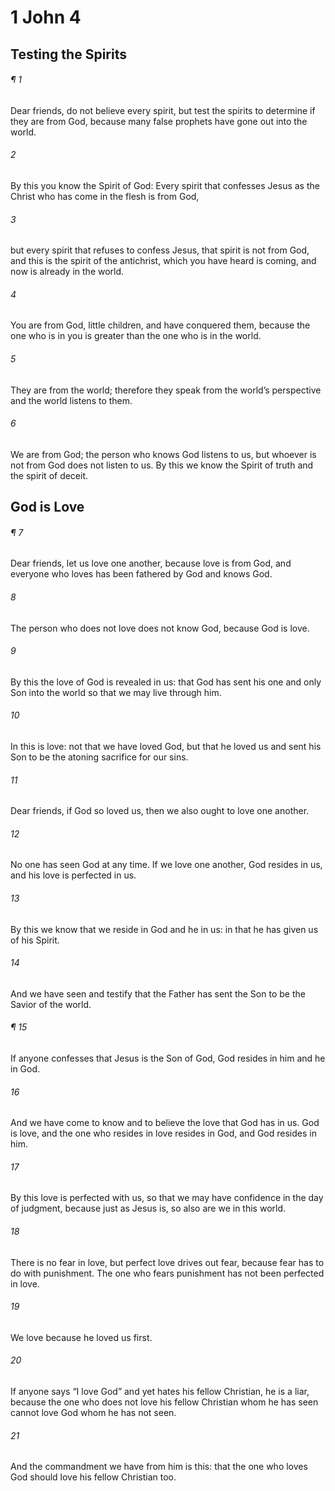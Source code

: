 # 1 John 4
## Testing the Spirits
###### ¶ 1
Dear friends, do not believe every spirit, but test the spirits to determine if they are from God, because many false prophets have gone out into the world.
###### 2
By this you know the Spirit of God: Every spirit that confesses Jesus as the Christ who has come in the flesh is from God,
###### 3
but every spirit that refuses to confess Jesus, that spirit is not from God, and this is the spirit of the antichrist, which you have heard is coming, and now is already in the world.
###### 4
You are from God, little children, and have conquered them, because the one who is in you is greater than the one who is in the world.
###### 5
They are from the world; therefore they speak from the world’s perspective and the world listens to them.
###### 6
We are from God; the person who knows God listens to us, but whoever is not from God does not listen to us. By this we know the Spirit of truth and the spirit of deceit.
## God is Love
###### ¶ 7
Dear friends, let us love one another, because love is from God, and everyone who loves has been fathered by God and knows God.
###### 8
The person who does not love does not know God, because God is love.
###### 9
By this the love of God is revealed in us: that God has sent his one and only Son into the world so that we may live through him.
###### 10
In this is love: not that we have loved God, but that he loved us and sent his Son to be the atoning sacrifice for our sins.
###### 11
Dear friends, if God so loved us, then we also ought to love one another.
###### 12
No one has seen God at any time. If we love one another, God resides in us, and his love is perfected in us.
###### 13
By this we know that we reside in God and he in us: in that he has given us of his Spirit.
###### 14
And we have seen and testify that the Father has sent the Son to be the Savior of the world.
###### ¶ 15
If anyone confesses that Jesus is the Son of God, God resides in him and he in God.
###### 16
And we have come to know and to believe the love that God has in us. God is love, and the one who resides in love resides in God, and God resides in him.
###### 17
By this love is perfected with us, so that we may have confidence in the day of judgment, because just as Jesus is, so also are we in this world.
###### 18
There is no fear in love, but perfect love drives out fear, because fear has to do with punishment. The one who fears punishment has not been perfected in love.
###### 19
We love because he loved us first.
###### 20
If anyone says “I love God” and yet hates his fellow Christian, he is a liar, because the one who does not love his fellow Christian whom he has seen cannot love God whom he has not seen.
###### 21
And the commandment we have from him is this: that the one who loves God should love his fellow Christian too.
